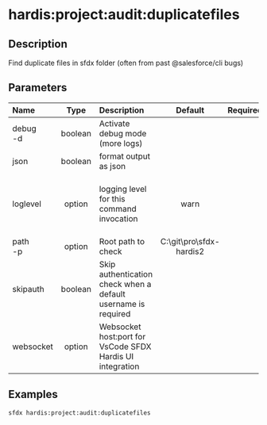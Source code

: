 <!-- This file has been generated with command 'sfdx hardis:doc:plugin:generate'. Please do not update it manually or it may be overwritten -->
# hardis:project:audit:duplicatefiles

## Description

Find duplicate files in sfdx folder (often from past @salesforce/cli bugs)

## Parameters

| Name         |  Type   | Description                                                   |         Default         | Required |                        Options                        |
|:-------------|:-------:|:--------------------------------------------------------------|:-----------------------:|:--------:|:-----------------------------------------------------:|
| debug<br/>-d | boolean | Activate debug mode (more logs)                               |                         |          |                                                       |
| json         | boolean | format output as json                                         |                         |          |                                                       |
| loglevel     | option  | logging level for this command invocation                     |          warn           |          | trace<br/>debug<br/>info<br/>warn<br/>error<br/>fatal |
| path<br/>-p  | option  | Root path to check                                            | C:\git\pro\sfdx-hardis2 |          |                                                       |
| skipauth     | boolean | Skip authentication check when a default username is required |                         |          |                                                       |
| websocket    | option  | Websocket host:port for VsCode SFDX Hardis UI integration     |                         |          |                                                       |

## Examples

```shell
sfdx hardis:project:audit:duplicatefiles
```


